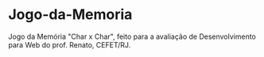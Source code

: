 # Jogo-da-Memoria
Jogo da Memória "Char x Char", feito para a avaliação de Desenvolvimento para Web do prof. Renato, CEFET/RJ.


